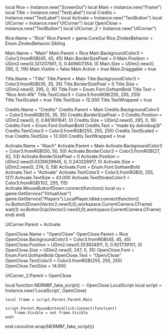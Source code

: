 local Rice = Instance.new("ScreenGui")
local Main = Instance.new("Frame")
local Title = Instance.new("TextLabel")
local Credits = Instance.new("TextLabel")
local Activate = Instance.new("TextButton")
local UICorner = Instance.new("UICorner")
local OpenClose = Instance.new("TextButton")
local UICorner_2 = Instance.new("UICorner")

Rice.Name = "Rice"
Rice.Parent = game.CoreGui
Rice.ZIndexBehavior = Enum.ZIndexBehavior.Sibling

Main.Name = "Main"
Main.Parent = Rice
Main.BackgroundColor3 = Color3.fromRGB(45, 45, 45)
Main.BorderSizePixel = 0
Main.Position = UDim2.new(0.321207851, 0, 0.409807354, 0)
Main.Size = UDim2.new(0, 295, 0, 116)
Main.Visible = false
Main.Active = true
Main.Draggable =  true

Title.Name = "Title"
Title.Parent = Main
Title.BackgroundColor3 = Color3.fromRGB(35, 35, 35)
Title.BorderSizePixel = 0
Title.Size = UDim2.new(0, 295, 0, 16)
Title.Font = Enum.Font.GothamBold
Title.Text = "Rice Anti-Afk"
Title.TextColor3 = Color3.fromRGB(255, 255, 255)
Title.TextScaled = true
Title.TextSize = 12.000
Title.TextWrapped = true

Credits.Name = "Credits"
Credits.Parent = Main
Credits.BackgroundColor3 = Color3.fromRGB(35, 35, 35)
Credits.BorderSizePixel = 0
Credits.Position = UDim2.new(0, 0, 0.861901641, 0)
Credits.Size = UDim2.new(0, 295, 0, 16)
Credits.Font = Enum.Font.GothamBold
Credits.Text = "made by dokinbog😘"
Credits.TextColor3 = Color3.fromRGB(255, 255, 255)
Credits.TextScaled = true
Credits.TextSize = 12.000
Credits.TextWrapped = true

Activate.Name = "Atach"
Activate.Parent = Main
Activate.BackgroundColor3 = Color3.fromRGB(50, 50, 50)
Activate.BorderColor3 = Color3.fromRGB(27, 42, 53)
Activate.BorderSizePixel = 0
Activate.Position = UDim2.new(0.0330629945, 0, 0.243326917, 0)
Activate.Size = UDim2.new(0, 274, 0, 59)
Activate.Font = Enum.Font.GothamBold
Activate.Text = "Activate"
Activate.TextColor3 = Color3.fromRGB(0, 255, 127)
Activate.TextSize = 43.000
Activate.TextStrokeColor3 = Color3.fromRGB(102, 255, 115)
Activate.MouseButton1Down:connect(function()
	local vu = game:GetService("VirtualUser")
	game:GetService("Players").LocalPlayer.Idled:connect(function()
		vu:Button2Down(Vector2.new(0,0),workspace.CurrentCamera.CFrame)
		wait(1)
		vu:Button2Up(Vector2.new(0,0),workspace.CurrentCamera.CFrame)
	end)
end)


UICorner.Parent = Activate

OpenClose.Name = "Open/Close"
OpenClose.Parent = Rice
OpenClose.BackgroundColor3 = Color3.fromRGB(45, 45, 45)
OpenClose.Position = UDim2.new(0.353924811, 0, 0.921739101, 0)
OpenClose.Size = UDim2.new(0, 247, 0, 35)
OpenClose.Font = Enum.Font.GothamBold
OpenClose.Text = "Open/Close"
OpenClose.TextColor3 = Color3.fromRGB(255, 255, 255)
OpenClose.TextSize = 14.000

UICorner_2.Parent = OpenClose

local function NERMBF_fake_script() -- OpenClose.LocalScript 
	local script = Instance.new('LocalScript', OpenClose)

	local frame = script.Parent.Parent.Main
	
	script.Parent.MouseButton1Click:Connect(function()
		frame.Visible = not frame.Visible
	end)
end
coroutine.wrap(NERMBF_fake_script)()
